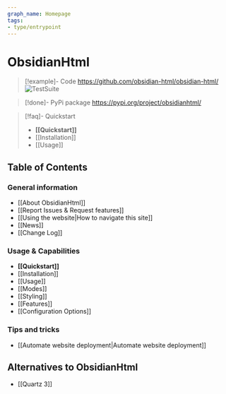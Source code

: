 ```yaml
---
graph_name: Homepage
tags:
- type/entrypoint
---
```


# ObsidianHtml
> [!example]- Code
> https://github.com/obsidian-html/obsidian-html/  ![TestSuite](https://github.com/obsidian-html/obsidian-html/actions/workflows/test.yml/badge.svg)

> [!done]- PyPi package
> https://pypi.org/project/obsidianhtml/

> [!faq]- Quickstart
> - **[[Quickstart]]**
> - [[Installation]]
> - [[Usage]]

## Table of Contents
### General information
- [[About ObsidianHtml]]
- [[Report Issues & Request features]]
- [[Using the website|How to navigate this site]]
- [[News]]
- [[Change Log]]

### Usage & Capabilities
- **[[Quickstart]]**
- [[Installation]]
- [[Usage]]
- [[Modes]]
- [[Styling]]
- [[Features]]
- [[Configuration Options]]

### Tips and tricks
- [[Automate website deployment|Automate website deployment]] 

## Alternatives to ObsidianHtml
- [[Quartz 3]]
